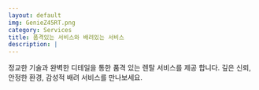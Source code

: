 ```yaml
---
layout: default
img: GenieZ45RT.png
category: Services
title: 품격있는 서비스와 배려있는 서비스
description: |
---
```

정교한 기술과 완벽한 디테일을 통한 품격 있는 렌탈 서비스를 제공 합니다. 깊은 신뢰, 안정한 환경, 감성적 배려 서비스를 만나보세요.
